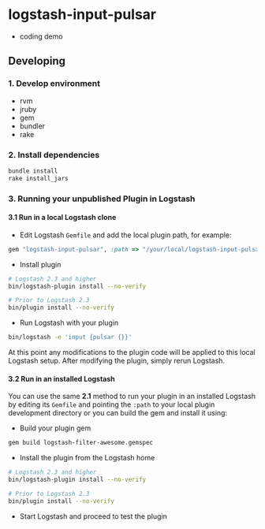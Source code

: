 # logstash-input-pulsar
- coding demo

## Developing
### 1. Develop environment
- rvm
- jruby
- gem
- bundler
- rake

### 2. Install dependencies
```sh
bundle install
rake install_jars
```

### 3. Running your unpublished Plugin in Logstash
#### 3.1 Run in a local Logstash clone

- Edit Logstash `Gemfile` and add the local plugin path, for example:
```ruby
gem "logstash-input-pulsar", :path => "/your/local/logstash-input-pulsar"
```
- Install plugin
```sh
# Logstash 2.3 and higher
bin/logstash-plugin install --no-verify

# Prior to Logstash 2.3
bin/plugin install --no-verify

```
- Run Logstash with your plugin
```sh
bin/logstash -e 'input {pulsar {}}'
```
At this point any modifications to the plugin code will be applied to this local Logstash setup. After modifying the plugin, simply rerun Logstash.

#### 3.2 Run in an installed Logstash

You can use the same **2.1** method to run your plugin in an installed Logstash by editing its `Gemfile` and pointing the `:path` to your local plugin development directory or you can build the gem and install it using:

- Build your plugin gem
```sh
gem build logstash-filter-awesome.gemspec
```
- Install the plugin from the Logstash home
```sh
# Logstash 2.3 and higher
bin/logstash-plugin install --no-verify

# Prior to Logstash 2.3
bin/plugin install --no-verify

```
- Start Logstash and proceed to test the plugin